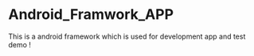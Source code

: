 # Android_Framwork_APP
This is a android framework which is used for development app and test demo !
